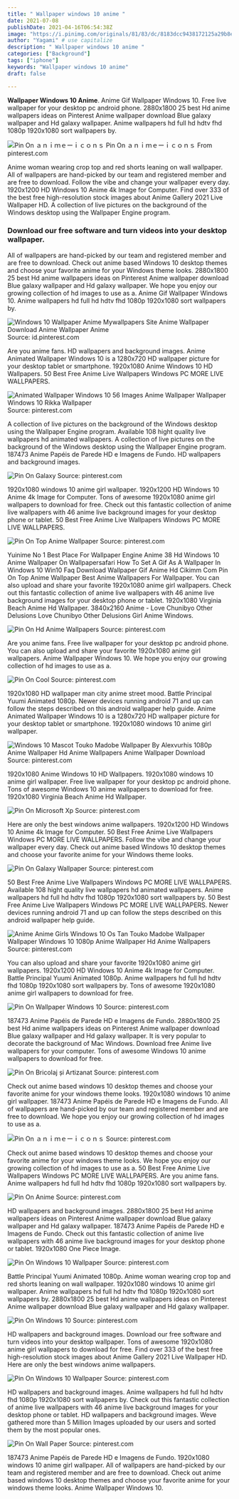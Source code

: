 ```yaml
---
title: " Wallpaper windows 10 anime "
date: 2021-07-08
publishDate: 2021-04-16T06:54:38Z
image: "https://i.pinimg.com/originals/81/83/dc/8183dcc9438172125a29b8e24f4d0c1c.jpg"
author: "Yagami" # use capitalize
description: " Wallpaper windows 10 anime "
categories: ["Background"]
tags: ["iphone"]
keywords: "Wallpaper windows 10 anime"
draft: false

---
```



**Wallpaper Windows 10 Anime**. Anime Gif Wallpaper Windows 10. Free live wallpaper for your desktop pc android phone. 2880x1800 25 best Hd anime wallpapers ideas on Pinterest Anime wallpaper download Blue galaxy wallpaper and Hd galaxy wallpaper. Anime wallpapers hd full hd hdtv fhd 1080p 1920x1080 sort wallpapers by.

![Pin On ａｎｉｍｅーｉｃｏｎｓ](https://i.pinimg.com/originals/9f/64/91/9f6491431dd3e81a458718964cfa08be.jpg "Pin On ａｎｉｍｅーｉｃｏｎｓ")
Pin On ａｎｉｍｅーｉｃｏｎｓ From pinterest.com


Anime woman wearing crop top and red shorts leaning on wall wallpaper. All of wallpapers are hand-picked by our team and registered member and are free to download. Follow the vibe and change your wallpaper every day. 1920x1200 HD Windows 10 Anime 4k Image for Computer. Find over 333 of the best free high-resolution stock images about Anime Gallery 2021 Live Wallpaper HD. A collection of live pictures on the background of the Windows desktop using the Wallpaper Engine program.

### Download our free software and turn videos into your desktop wallpaper.

All of wallpapers are hand-picked by our team and registered member and are free to download. Check out anime based Windows 10 desktop themes and choose your favorite anime for your Windows theme looks. 2880x1800 25 best Hd anime wallpapers ideas on Pinterest Anime wallpaper download Blue galaxy wallpaper and Hd galaxy wallpaper. We hope you enjoy our growing collection of hd images to use as a. Anime Gif Wallpaper Windows 10. Anime wallpapers hd full hd hdtv fhd 1080p 1920x1080 sort wallpapers by.


![Windows 10 Wallpaper Anime Mywallpapers Site Anime Wallpaper Download Anime Wallpaper Anime](https://i.pinimg.com/originals/00/17/f7/0017f715704a73eb13dc300ce46543ea.jpg "Windows 10 Wallpaper Anime Mywallpapers Site Anime Wallpaper Download Anime Wallpaper Anime")
Source: id.pinterest.com

Are you anime fans. HD wallpapers and background images. Anime Animated Wallpaper Windows 10 is a 1280x720 HD wallpaper picture for your desktop tablet or smartphone. 1920x1080 Anime Windows 10 HD Wallpapers. 50 Best Free Anime Live Wallpapers Windows PC MORE LIVE WALLPAPERS.

![Animated Wallpaper Windows 10 56 Images Anime Wallpaper Wallpaper Windows 10 Rikka Wallpaper](https://i.pinimg.com/originals/05/e1/88/05e188993e85dc783696acee043584d7.jpg "Animated Wallpaper Windows 10 56 Images Anime Wallpaper Wallpaper Windows 10 Rikka Wallpaper")
Source: pinterest.com

A collection of live pictures on the background of the Windows desktop using the Wallpaper Engine program. Available 108 hight quality live wallpapers hd animated wallpapers. A collection of live pictures on the background of the Windows desktop using the Wallpaper Engine program. 187473 Anime Papéis de Parede HD e Imagens de Fundo. HD wallpapers and background images.

![Pin On Galaxy](https://i.pinimg.com/originals/90/fb/29/90fb2947a32c85b78a76073482995f85.jpg "Pin On Galaxy")
Source: pinterest.com

1920x1080 windows 10 anime girl wallpaper. 1920x1200 HD Windows 10 Anime 4k Image for Computer. Tons of awesome 1920x1080 anime girl wallpapers to download for free. Check out this fantastic collection of anime live wallpapers with 46 anime live background images for your desktop phone or tablet. 50 Best Free Anime Live Wallpapers Windows PC MORE LIVE WALLPAPERS.

![Pin On Top Anime Wallpaper](https://i.pinimg.com/originals/48/b2/63/48b263c497bed859cfccc48472366b7b.jpg "Pin On Top Anime Wallpaper")
Source: pinterest.com

Yuinime No 1 Best Place For Wallpaper Engine Anime 38 Hd Windows 10 Anime Wallpaper On Wallpapersafari How To Set A Gif As A Wallpaper In Windows 10 Win10 Faq Download Wallpaper Gif Anime Hd Cikimm Com Pin On Top Anime Wallpaper Best Anime Wallpapers For Wallpaper. You can also upload and share your favorite 1920x1080 anime girl wallpapers. Check out this fantastic collection of anime live wallpapers with 46 anime live background images for your desktop phone or tablet. 1920x1080 Virginia Beach Anime Hd Wallpaper. 3840x2160 Anime - Love Chunibyo Other Delusions Love Chunibyo Other Delusions Girl Anime Windows.

![Pin On Hd Anime Wallpapers](https://i.pinimg.com/600x315/42/fd/fc/42fdfc213568472dc1245f52e879fd4c.jpg "Pin On Hd Anime Wallpapers")
Source: pinterest.com

Are you anime fans. Free live wallpaper for your desktop pc android phone. You can also upload and share your favorite 1920x1080 anime girl wallpapers. Anime Wallpaper Windows 10. We hope you enjoy our growing collection of hd images to use as a.

![Pin On Cool](https://i.pinimg.com/originals/98/a2/5a/98a25affd20eb63f85c1fa0454571804.jpg "Pin On Cool")
Source: pinterest.com

1920x1080 HD wallpaper man city anime street mood. Battle Principal Yuumi Animated 1080p. Newer devices running android 71 and up can follow the steps described on this android wallpaper help guide. Anime Animated Wallpaper Windows 10 is a 1280x720 HD wallpaper picture for your desktop tablet or smartphone. 1920x1080 windows 10 anime girl wallpaper.

![Windows 10 Mascot Touko Madobe Wallpaper By Alexvurhis 1080p Anime Wallpaper Hd Anime Wallpapers Anime Wallpaper Download](https://i.pinimg.com/originals/ea/39/13/ea39137638e4b40a3e92b695fa5549f6.jpg "Windows 10 Mascot Touko Madobe Wallpaper By Alexvurhis 1080p Anime Wallpaper Hd Anime Wallpapers Anime Wallpaper Download")
Source: pinterest.com

1920x1080 Anime Windows 10 HD Wallpapers. 1920x1080 windows 10 anime girl wallpaper. Free live wallpaper for your desktop pc android phone. Tons of awesome Windows 10 anime wallpapers to download for free. 1920x1080 Virginia Beach Anime Hd Wallpaper.

![Pin On Microsoft Xp](https://i.pinimg.com/originals/77/34/23/7734234fcb31c3e7382cd590fb4ed58b.jpg "Pin On Microsoft Xp")
Source: pinterest.com

Here are only the best windows anime wallpapers. 1920x1200 HD Windows 10 Anime 4k Image for Computer. 50 Best Free Anime Live Wallpapers Windows PC MORE LIVE WALLPAPERS. Follow the vibe and change your wallpaper every day. Check out anime based Windows 10 desktop themes and choose your favorite anime for your Windows theme looks.

![Pin On Galaxy Wallpaper](https://i.pinimg.com/originals/a7/22/76/a722766cdeeb98a6df217b29375a2924.jpg "Pin On Galaxy Wallpaper")
Source: pinterest.com

50 Best Free Anime Live Wallpapers Windows PC MORE LIVE WALLPAPERS. Available 108 hight quality live wallpapers hd animated wallpapers. Anime wallpapers hd full hd hdtv fhd 1080p 1920x1080 sort wallpapers by. 50 Best Free Anime Live Wallpapers Windows PC MORE LIVE WALLPAPERS. Newer devices running android 71 and up can follow the steps described on this android wallpaper help guide.

![Anime Anime Girls Windows 10 Os Tan Touko Madobe Wallpaper Wallpaper Windows 10 1080p Anime Wallpaper Hd Anime Wallpapers](https://i.pinimg.com/originals/32/53/84/32538458a068609b08a1256ad06e1429.png "Anime Anime Girls Windows 10 Os Tan Touko Madobe Wallpaper Wallpaper Windows 10 1080p Anime Wallpaper Hd Anime Wallpapers")
Source: pinterest.com

You can also upload and share your favorite 1920x1080 anime girl wallpapers. 1920x1200 HD Windows 10 Anime 4k Image for Computer. Battle Principal Yuumi Animated 1080p. Anime wallpapers hd full hd hdtv fhd 1080p 1920x1080 sort wallpapers by. Tons of awesome 1920x1080 anime girl wallpapers to download for free.

![Pin On Wallpaper Windows 10](https://i.pinimg.com/originals/dc/7f/da/dc7fda6281892a0448e0417ab4302583.jpg "Pin On Wallpaper Windows 10")
Source: pinterest.com

187473 Anime Papéis de Parede HD e Imagens de Fundo. 2880x1800 25 best Hd anime wallpapers ideas on Pinterest Anime wallpaper download Blue galaxy wallpaper and Hd galaxy wallpaper. It is very popular to decorate the background of Mac Windows. Download free Anime live wallpapers for your computer. Tons of awesome Windows 10 anime wallpapers to download for free.

![Pin On Bricolaj și Artizanat](https://i.pinimg.com/736x/e2/16/20/e21620ed6aa2101c245ad901bd0f393e.jpg "Pin On Bricolaj și Artizanat")
Source: pinterest.com

Check out anime based windows 10 desktop themes and choose your favorite anime for your windows theme looks. 1920x1080 windows 10 anime girl wallpaper. 187473 Anime Papéis de Parede HD e Imagens de Fundo. All of wallpapers are hand-picked by our team and registered member and are free to download. We hope you enjoy our growing collection of hd images to use as a.

![Pin On ａｎｉｍｅーｉｃｏｎｓ](https://i.pinimg.com/originals/9f/64/91/9f6491431dd3e81a458718964cfa08be.jpg "Pin On ａｎｉｍｅーｉｃｏｎｓ")
Source: pinterest.com

Check out anime based windows 10 desktop themes and choose your favorite anime for your windows theme looks. We hope you enjoy our growing collection of hd images to use as a. 50 Best Free Anime Live Wallpapers Windows PC MORE LIVE WALLPAPERS. Are you anime fans. Anime wallpapers hd full hd hdtv fhd 1080p 1920x1080 sort wallpapers by.

![Pin On Anime](https://i.pinimg.com/originals/cb/9d/5a/cb9d5a442769ba83fd6ce7dc599bb08f.jpg "Pin On Anime")
Source: pinterest.com

HD wallpapers and background images. 2880x1800 25 best Hd anime wallpapers ideas on Pinterest Anime wallpaper download Blue galaxy wallpaper and Hd galaxy wallpaper. 187473 Anime Papéis de Parede HD e Imagens de Fundo. Check out this fantastic collection of anime live wallpapers with 46 anime live background images for your desktop phone or tablet. 1920x1080 One Piece Image.

![Pin On Windows 10 Wallpaper](https://i.pinimg.com/originals/60/9b/f2/609bf2058874580bcf874109be422de5.png "Pin On Windows 10 Wallpaper")
Source: pinterest.com

Battle Principal Yuumi Animated 1080p. Anime woman wearing crop top and red shorts leaning on wall wallpaper. 1920x1080 windows 10 anime girl wallpaper. Anime wallpapers hd full hd hdtv fhd 1080p 1920x1080 sort wallpapers by. 2880x1800 25 best Hd anime wallpapers ideas on Pinterest Anime wallpaper download Blue galaxy wallpaper and Hd galaxy wallpaper.

![Pin On Windows 10](https://i.pinimg.com/originals/e9/18/0b/e9180b3d228cb3ed8dac20e35ab359cd.png "Pin On Windows 10")
Source: pinterest.com

HD wallpapers and background images. Download our free software and turn videos into your desktop wallpaper. Tons of awesome 1920x1080 anime girl wallpapers to download for free. Find over 333 of the best free high-resolution stock images about Anime Gallery 2021 Live Wallpaper HD. Here are only the best windows anime wallpapers.

![Pin On Windows 10 Wallpaper](https://i.pinimg.com/originals/af/0d/37/af0d37ad03d0804e701867baccac1613.jpg "Pin On Windows 10 Wallpaper")
Source: pinterest.com

HD wallpapers and background images. Anime wallpapers hd full hd hdtv fhd 1080p 1920x1080 sort wallpapers by. Check out this fantastic collection of anime live wallpapers with 46 anime live background images for your desktop phone or tablet. HD wallpapers and background images. Weve gathered more than 5 Million Images uploaded by our users and sorted them by the most popular ones.

![Pin On Wall Paper](https://i.pinimg.com/originals/81/83/dc/8183dcc9438172125a29b8e24f4d0c1c.jpg "Pin On Wall Paper")
Source: pinterest.com

187473 Anime Papéis de Parede HD e Imagens de Fundo. 1920x1080 windows 10 anime girl wallpaper. All of wallpapers are hand-picked by our team and registered member and are free to download. Check out anime based windows 10 desktop themes and choose your favorite anime for your windows theme looks. Anime Wallpaper Windows 10.

